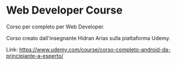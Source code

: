 # Web Developer Course

Corso per completo per Web Developer.

Corso creato dall'insegnante Hidran Arias sulla piattaforma Udemy.

Link: https://www.udemy.com/course/corso-completo-android-da-principiante-a-esperto/
